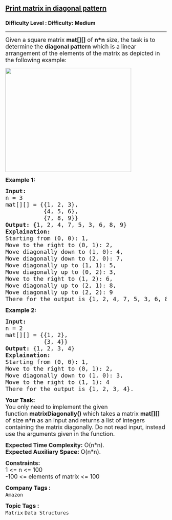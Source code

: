 <h2><a href="https://www.geeksforgeeks.org/problems/print-matrix-in-diagonal-pattern/1?page=1&category=Matrix&difficulty=Easy,Medium,Hard&status=unsolved,attempted&sortBy=accuracy">Print matrix in diagonal pattern</a></h2><h3>Difficulty Level : Difficulty: Medium</h3><hr><div class="problems_problem_content__Xm_eO"><p><span style="font-size: 18px;">Given a square matrix <strong>mat[][]</strong> of <strong>n*n</strong> size, the task is to determine the <strong>diagonal pattern</strong> which is a linear arrangement of the elements of the matrix as depicted in the following example:</span></p>
<p><span style="font-size: 18px;"><img style="height: 324px; width: 393px;" src="https://contribute.geeksforgeeks.org/wp-content/uploads/matrix-6.png" alt=""></span></p>
<p><span style="font-size: 18px;"><strong>Example 1:</strong></span></p>
<pre><span style="font-size: 18px;"><strong style="font-size: 18px;">Input:
</strong><span style="font-size: 18px;">n = 3
mat[][] = {{1, 2, 3},<br>           {4, 5, 6},<br>           {7, 8, 9}}
</span><strong style="font-size: 18px;">Output: {</strong><span style="font-size: 18px;">1, 2, 4, 7, 5, 3, 6, 8, 9}<br></span><strong style="font-size: 18px;">Explaination:<br></strong><span style="font-size: 18px;"><span style="font-size: 18px;">Starting from (0, 0): 1,
Move to the right to (0, 1): 2,
Move diagonally down to (1, 0): 4,
Move diagonally down to (2, 0): 7,<br>Move diagonally up to (1, 1): 5,
Move diagonally up to (0, 2): 3,
Move to the right to (1, 2): 6,
Move diagonally up to (2, 1): 8,
Move diagonally up to (2, 2): 9<br>There for the output is {1, 2, 4, 7, 5, 3, 6, 8, 9}.</span></span><span style="font-size: 18px;"><br></span></span></pre>
<p><span style="font-size: 18px;"><strong>Example 2:</strong></span></p>
<pre><span style="font-size: 18px;"><strong style="font-size: 18px;">Input:
</strong><span style="font-size: 18px;">n = 2
mat[][] = {{1, 2},<br>           {3, 4}}
</span><strong style="font-size: 18px;">Output: </strong><span style="font-size: 18px;">{1, 2, 3, 4}<br></span><strong style="font-size: 18px;">Explaination:</strong><span style="font-size: 18px;"><br>Starting from (0, 0): 1,
Move to the right to (0, 1): 2,
Move diagonally down to (1, 0): 3,
Move to the right to (1, 1): 4<br>There for the output is {1, 2, 3, 4}.</span></span></pre>
<p><span style="font-size: 18px;"><strong>Your Task:</strong><br>You only need to implement the given function&nbsp;<strong>matrixDiagonally()&nbsp;</strong>which takes a matrix <strong>mat[][]</strong> of size <strong>n*n</strong> as an input and returns a list of integers containing the matrix diagonally. Do not read input, instead use the arguments given in the function.</span></p>
<p><span style="font-size: 18px;"><strong>Expected Time Complexity:</strong> O(n*n).<br><strong>Expected Auxiliary Space:</strong> O(</span><span style="font-size: 18px;">n*n</span><span style="font-size: 18px;">).</span></p>
<p><span style="font-size: 18px;"><strong>Constraints:</strong><br>1 &lt;= n &lt;= 100<br>-100 &lt;= elements of matrix &lt;= 100</span></p></div><p><span style=font-size:18px><strong>Company Tags : </strong><br><code>Amazon</code>&nbsp;<br><p><span style=font-size:18px><strong>Topic Tags : </strong><br><code>Matrix</code>&nbsp;<code>Data Structures</code>&nbsp;